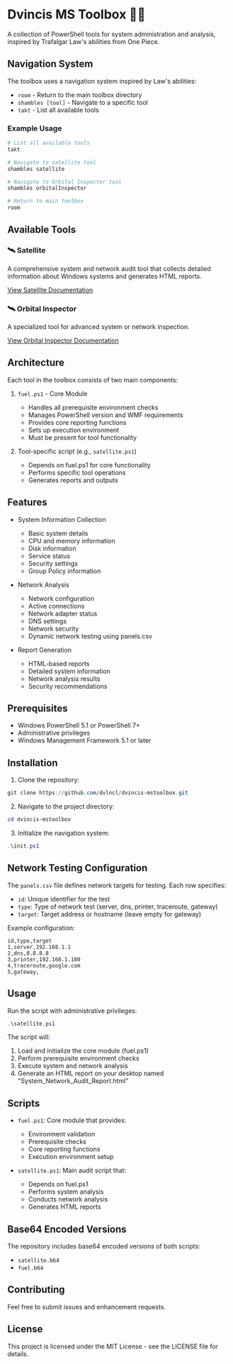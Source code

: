# Dvincis MS Toolbox 🏴‍☠️

A collection of PowerShell tools for system administration and analysis, inspired by Trafalgar Law's abilities from One Piece.

## Navigation System

The toolbox uses a navigation system inspired by Law's abilities:

- `room` - Return to the main toolbox directory
- `shambles [tool]` - Navigate to a specific tool
- `takt` - List all available tools

### Example Usage

```powershell
# List all available tools
takt

# Navigate to satellite tool
shambles satellite

# Navigate to Orbital Inspector tool
shambles orbitalInspector

# Return to main toolbox
room
```

## Available Tools

### 🛰️ Satellite
A comprehensive system and network audit tool that collects detailed information about Windows systems and generates HTML reports.

[View Satellite Documentation](tools/satellite/README.md)

### 🛰️ Orbital Inspector
A specialized tool for advanced system or network inspection.

[View Orbital Inspector Documentation](tools/orbitalInspector/README.md)

## Architecture

Each tool in the toolbox consists of two main components:

1. `fuel.ps1` - Core Module
   - Handles all prerequisite environment checks
   - Manages PowerShell version and WMF requirements
   - Provides core reporting functions
   - Sets up execution environment
   - Must be present for tool functionality

2. Tool-specific script (e.g., `satellite.ps1`)
   - Depends on fuel.ps1 for core functionality
   - Performs specific tool operations
   - Generates reports and outputs

## Features

- System Information Collection
  - Basic system details
  - CPU and memory information
  - Disk information
  - Service status
  - Security settings
  - Group Policy information

- Network Analysis
  - Network configuration
  - Active connections
  - Network adapter status
  - DNS settings
  - Network security
  - Dynamic network testing using panels.csv

- Report Generation
  - HTML-based reports
  - Detailed system information
  - Network analysis results
  - Security recommendations

## Prerequisites

- Windows PowerShell 5.1 or PowerShell 7+
- Administrative privileges
- Windows Management Framework 5.1 or later

## Installation

1. Clone the repository:
```powershell
git clone https://github.com/dvlncl/dvincis-mstoolbox.git
```

2. Navigate to the project directory:
```powershell
cd dvincis-mstoolbox
```

3. Initialize the navigation system:
```powershell
.\init.ps1
```

## Network Testing Configuration

The `panels.csv` file defines network targets for testing. Each row specifies:
- `id`: Unique identifier for the test
- `type`: Type of network test (server, dns, printer, traceroute, gateway)
- `target`: Target address or hostname (leave empty for gateway)

Example configuration:
```csv
id,type,target
1,server,192.168.1.1
2,dns,8.8.8.8
3,printer,192.168.1.100
4,traceroute,google.com
5,gateway,
```

## Usage

Run the script with administrative privileges:
```powershell
.\satellite.ps1
```

The script will:
1. Load and initialize the core module (fuel.ps1)
2. Perform prerequisite environment checks
3. Execute system and network analysis
4. Generate an HTML report on your desktop named "System_Network_Audit_Report.html"

## Scripts

- `fuel.ps1`: Core module that provides:
  - Environment validation
  - Prerequisite checks
  - Core reporting functions
  - Execution environment setup

- `satellite.ps1`: Main audit script that:
  - Depends on fuel.ps1
  - Performs system analysis
  - Conducts network analysis
  - Generates HTML reports

## Base64 Encoded Versions

The repository includes base64 encoded versions of both scripts:
- `satellite.b64`
- `fuel.b64`

## Contributing

Feel free to submit issues and enhancement requests.

## License

This project is licensed under the MIT License - see the LICENSE file for details. 